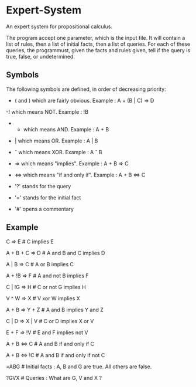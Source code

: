 # Expert-System

An expert system for propositional calculus. 

The program accept one parameter, which is the input file. It will contain a list of rules, then a list of initial facts, then a list of queries. For each of these queries, the programmust, given the facts and rules given, tell if the query is true, false, or undetermined.

## Symbols

The following symbols are defined, in order of decreasing priority:

- ( and ) which are fairly obvious. Example : A + (B | C) => D

-! which means NOT. Example : !B

- + which means AND. Example : A + B

- | which means OR. Example : A | B

- ˆ which means XOR. Example : A ˆ B

- => which means "implies". Example : A + B => C

- <=> which means "if and only if". Example : A + B <=> C

- '?' stands for the query

- '=' stands for the initial fact

- '#' opens a commentary

## Example

C => E # C implies E

A + B + C => D # A and B and C implies D

A | B => C # A or B implies C

A + !B => F # A and not B implies F

C | !G => H # C or not G implies H

V ^ W => X # V xor W implies X

A + B => Y + Z # A and B implies Y and Z

C | D => X | V # C or D implies X or V

E + F => !V # E and F implies not V

A + B <=> C # A and B if and only if C

A + B <=> !C # A and B if and only if not C

=ABG # Initial facts : A, B and G are true. All others are false.

?GVX # Queries : What are G, V and X ?
